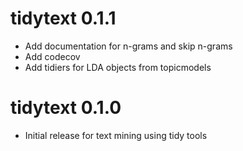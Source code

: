 # tidytext 0.1.1

* Add documentation for n-grams and skip n-grams
* Add codecov
* Add tidiers for LDA objects from topicmodels

# tidytext 0.1.0

* Initial release for text mining using tidy tools



